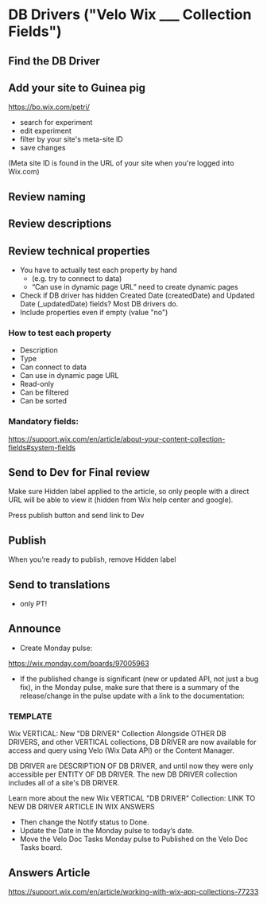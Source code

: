 # DB Drivers ("Velo Wix ___ Collection Fields")

## Find the DB Driver

## Add your site to Guinea pig

https://bo.wix.com/petri/

 - search for experiment
 - edit experiment
 - filter by your site's meta-site ID
 - save changes

(Meta site ID is found in the URL of your site when you're logged into Wix.com)

## Review naming

## Review descriptions

## Review technical properties

 - You have to actually test each property by hand
   - (e.g. try to connect to data)
   - “Can use in dynamic page URL” need to create dynamic pages
 - Check if DB driver has hidden Created Date (createdDate) and Updated Date (\_updatedDate) fields? Most DB drivers do.
 - Include properties even if empty (value "no")
### How to test each property

 - Description
 - Type
 - Can connect to data
 - Can use in dynamic page URL
 - Read-only
 - Can be filtered
 - Can be sorted

### Mandatory fields:

https://support.wix.com/en/article/about-your-content-collection-fields#system-fields

## Send to Dev for Final review

Make sure Hidden label applied to the article, so only people with a direct URL will be able to view it (hidden from Wix help center and google).

Press publish button and send link to Dev

## Publish

 When you’re ready to publish, remove Hidden label

## Send to translations

 - only PT!

## Announce

 - Create Monday pulse:

https://wix.monday.com/boards/97005963

 - If the published change is significant (new or updated API, not just a bug fix), in the Monday pulse, make sure that there is a summary of the release/change in the pulse update with a link to the documentation:

### TEMPLATE

Wix VERTICAL: New "DB DRIVER" Collection
Alongside OTHER DB DRIVERS, and other VERTICAL collections, DB DRIVER are now available for access and query using Velo (Wix Data API) or the Content Manager.

DB DRIVER are DESCRIPTION OF DB DRIVER, and until now they were only accessible per ENTITY OF DB DRIVER. The new DB DRIVER collection includes all of a site's DB DRIVER. 

Learn more about the new Wix VERTICAL "DB DRIVER" Collection: LINK TO NEW DB DRIVER ARTICLE IN WIX ANSWERS

 - Then change the Notify status to Done.
 - Update the Date in the Monday pulse to today’s date.
 - Move the Velo Doc Tasks Monday pulse to Published on the Velo Doc Tasks board.

## Answers Article

<https://support.wix.com/en/article/working-with-wix-app-collections-77233>
